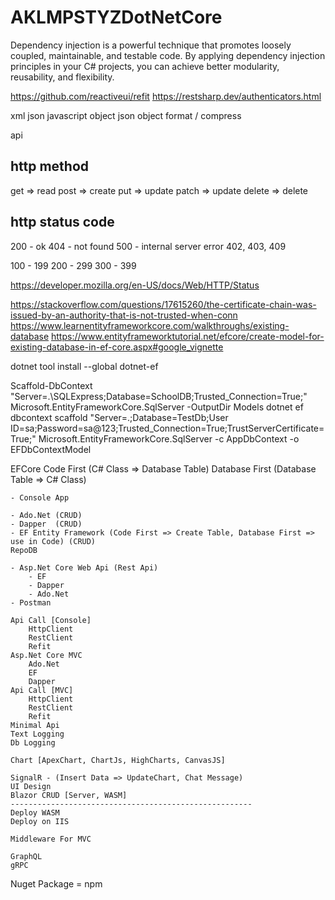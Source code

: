 # AKLMPSTYZDotNetCore

Dependency injection is a powerful technique that promotes loosely coupled, maintainable, and testable code. By applying dependency injection principles in your C# projects, you can achieve better modularity, reusability, and flexibility.

https://github.com/reactiveui/refit
https://restsharp.dev/authenticators.html

xml
json 
javascript object
json object
format / compress

api

http method
-----------------
get     => read
post    => create
put     => update
patch   => update
delete  => delete

http status code
-----------------
200 - ok
404 - not found
500 - internal server error
402, 403, 409

100 - 199
200 - 299
300 - 399

https://developer.mozilla.org/en-US/docs/Web/HTTP/Status

https://stackoverflow.com/questions/17615260/the-certificate-chain-was-issued-by-an-authority-that-is-not-trusted-when-conn
https://www.learnentityframeworkcore.com/walkthroughs/existing-database
https://www.entityframeworktutorial.net/efcore/create-model-for-existing-database-in-ef-core.aspx#google_vignette

dotnet tool install --global dotnet-ef

Scaffold-DbContext "Server=.\SQLExpress;Database=SchoolDB;Trusted_Connection=True;" Microsoft.EntityFrameworkCore.SqlServer -OutputDir Models
dotnet ef dbcontext scaffold "Server=.;Database=TestDb;User ID=sa;Password=sa@123;Trusted_Connection=True;TrustServerCertificate=True;" Microsoft.EntityFrameworkCore.SqlServer -c AppDbContext -o EFDbContextModel

EFCore
Code First (C# Class => Database Table)
Database First (Database Table => C# Class)




```
- Console App

- Ado.Net (CRUD)
- Dapper  (CRUD)
- EF Entity Framework (Code First => Create Table, Database First => use in Code) (CRUD)
RepoDB

- Asp.Net Core Web Api (Rest Api)
    - EF
    - Dapper
    - Ado.Net
- Postman

Api Call [Console]
    HttpClient
    RestClient
    Refit
Asp.Net Core MVC
    Ado.Net
    EF
    Dapper
Api Call [MVC]
    HttpClient
    RestClient
    Refit
Minimal Api
Text Logging
Db Logging

Chart [ApexChart, ChartJs, HighCharts, CanvasJS]

SignalR - (Insert Data => UpdateChart, Chat Message)
UI Design
Blazor CRUD [Server, WASM]
------------------------------------------------------
Deploy WASM
Deploy on IIS

Middleware For MVC

GraphQL
gRPC
```

Nuget Package = npm
